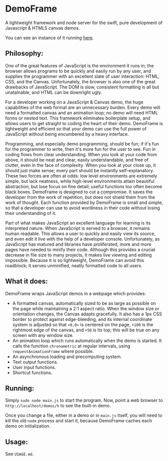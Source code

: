 DemoFrame
=========


A lightweight framework and node server for the swift, pure development of Javascript &amp; HTML5 canvas demos.

You can see an instance of it running [here](http://mindoftea.jit.su/demos/h "Demo").


## Philosophy:

One of the great features of JavaScript is the environment it runs in; the browser allows programs to be quickly and easily run by any user, and supplies the programmer with an excellent slate of user interaction: HTML, CSS, and the Canvas. Unfortunately, the browser is also one of the great drawbacks of JavaScript. The DOM is slow, consistent formatting is all but unatainable, and HTML can be downright ugly.

For a developer working on a JavaScript & Canvas demo, the huge capabilities of the web format are an unnecessary burden. Every demo will need a formatted canvas and an animation loop; no demo will need HTML forms or nested text. This framework eliminates boilerplate setup, and allows users to get straight to coding the heart of their demo. DemoFrame is lightweight and efficient so that your demo can use the full power of JavaScript without being encumbered by a heavy interface.

Programming, and especially demo programming, should be fun; if it's fun for the programmer to write, then it's more fun for the user to see. Fun in coding flows from clear understanding. When you look at your code from above, it should be neat and clear, easily understandable, and free of clutter, even in the face of complexity. When you look at your close up, it should just make sense; every part should be instantly self-explanatory. These two forces are often at odds: low level environments are extremely simple, but lack neatness, while high-level environments attain beautiful abstraction, but lose focus on fine detail; useful functions too often become black boxes. DemoFrame is designed to cut a compromise. It saves the developer from the work of repetition, but does not shield them from the work of thought. Each function provided by DemoFrame is small and simple, so that a developer can use to avoid wordiness in their code without losing their understanding of it.

Part of what makes JavaScript an excellent language for learning is its interpreted nature. When JavaScript is served to a browser, it remains human readable. This allows a user to quickly and easily view its source, and even edit it live with the help of a developer console. Unfortunately, as JavaScript has matured and libraries have proliferated, more and more pages have needed to minify their code. Although this provides a crucial decrease in file size to many projects, it makes live viewing and editing impossible. Because it is so lightweight, DemoFrame can avoid this roadblock; it serves unminified, neatly formatted code to all users.


## What it does:

DemoFrame wraps JavaScript demos in a webpage which provides:

 - A formatted canvas, automatically sized to be as large as possible on the page while maintaining a 2:1 aspect ratio. When the window size or orientation changes, the Canvas adapts gracefully. It also has a 1px CSS border to protect against edge-bleeding, and its internal coordinate system is adjusted so that `<0,0>` is centered on the page, `+100` is the rightmost edge of the canvas, and `+50` is its top; this will be true on any screen with any window size.
 - An animation loop which runs automatically when the demo is started. It calls the function `chronometric` at regular intervals, using `requestAnimationFrame` where possible.
 - An asynchronous loading and precomputing system.
 - Text output functions.
 - User input functions.
 - Shortcut functions.


## Running:

Simply `sudo node main.js` to start the program. Now, point a web browser to `http://localhost/demos/h` to see the built-in demo.

Once you change a file, either in a demo or in `main.js` itself, you will need to kill the old `node` process and start it, because DemoFrame caches each demo on initialization.


## Usage:

See `USAGE.md`.
